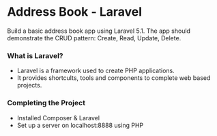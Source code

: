 # Address Book - Laravel
Build a basic address book app using Laravel 5.1. The app should demonstrate the CRUD pattern: Create, Read, Update, Delete.

### What is Laravel?
* Laravel is a framework used to create PHP applications.
* It provides shortcults, tools and components to complete web based projects.

### Completing the Project
* Installed Composer & Laravel
* Set up a server on localhost:8888 using PHP
